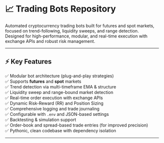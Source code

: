 # 📈 Trading Bots Repository

Automated cryptocurrency trading bots built for futures and spot markets, focused on trend-following, liquidity sweeps, and range detection. Designed for high-performance, modular, and real-time execution with exchange APIs and robust risk management.

---

## ⚡ Key Features

✅ Modular bot architecture (plug-and-play strategies)  
✅ Supports **futures** and **spot** markets  
✅ Trend detection via multi-timeframe EMA & structure  
✅ Liquidity sweep and range-bound market detection  
✅ Real-time order execution with exchange APIs  
✅ Dynamic Risk-Reward (RR) and Position Sizing  
✅ Comprehensive logging and trade journaling  
✅ Configurable with `.env` and JSON-based settings  
✅ Backtesting & simulation support  
✅ Order-book and spread-based trade entries (for improved precision)  
✅ Pythonic, clean codebase with dependency isolation  

---

